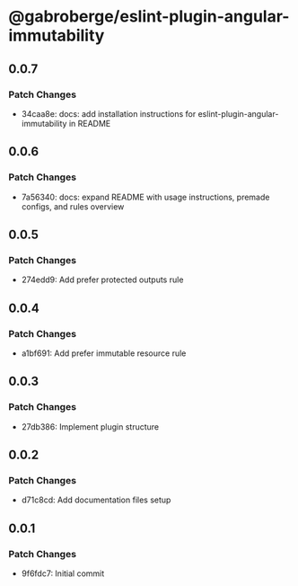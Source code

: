 # @gabroberge/eslint-plugin-angular-immutability

## 0.0.7

### Patch Changes

- 34caa8e: docs: add installation instructions for eslint-plugin-angular-immutability in README

## 0.0.6

### Patch Changes

- 7a56340: docs: expand README with usage instructions, premade configs, and rules overview

## 0.0.5

### Patch Changes

- 274edd9: Add prefer protected outputs rule

## 0.0.4

### Patch Changes

- a1bf691: Add prefer immutable resource rule

## 0.0.3

### Patch Changes

- 27db386: Implement plugin structure

## 0.0.2

### Patch Changes

- d71c8cd: Add documentation files setup

## 0.0.1

### Patch Changes

- 9f6fdc7: Initial commit
